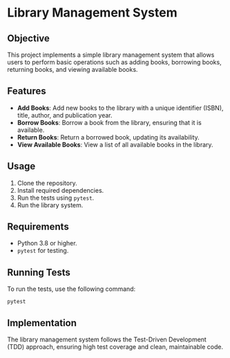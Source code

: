 
# Library Management System

## Objective
This project implements a simple library management system that allows users to perform basic operations such as adding books, borrowing books, returning books, and viewing available books.

## Features
- **Add Books**: Add new books to the library with a unique identifier (ISBN), title, author, and publication year.
- **Borrow Books**: Borrow a book from the library, ensuring that it is available.
- **Return Books**: Return a borrowed book, updating its availability.
- **View Available Books**: View a list of all available books in the library.

## Usage
1. Clone the repository.
2. Install required dependencies.
3. Run the tests using `pytest`.
4. Run the library system.

## Requirements
- Python 3.8 or higher.
- `pytest` for testing.

## Running Tests
To run the tests, use the following command:
```
pytest
```

## Implementation
The library management system follows the Test-Driven Development (TDD) approach, ensuring high test coverage and clean, maintainable code.
